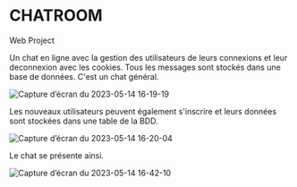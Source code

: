 # CHATROOM
Web Project

Un chat en ligne avec la gestion des utilisateurs de leurs connexions et leur deconnexion avec les cookies.
Tous les messages sont stockés dans une base de données. C'est un chat général.

![Capture d’écran du 2023-05-14 16-19-19](https://github.com/asadhmv/OnlineChat/assets/115191661/41967b8d-1206-4c15-9a65-afa032c856c4)

Les nouveaux utilisateurs peuvent également s'inscrire et leurs données sont stockées dans une table de la BDD.

![Capture d’écran du 2023-05-14 16-20-04](https://github.com/asadhmv/OnlineChat/assets/115191661/41bc90fb-b5b2-4f95-8c3a-1583a03de710)

Le chat se présente ainsi.

![Capture d’écran du 2023-05-14 16-42-10](https://github.com/asadhmv/OnlineChat/assets/115191661/6e823f6a-ac2d-4826-8d5b-c5d039d7b279)


